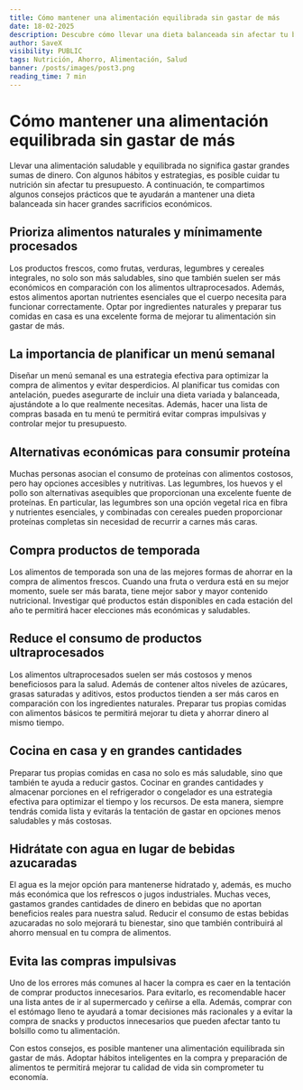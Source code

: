 ```yaml
---
title: Cómo mantener una alimentación equilibrada sin gastar de más
date: 18-02-2025
description: Descubre cómo llevar una dieta balanceada sin afectar tu bolsillo con estos consejos prácticos.
author: SaveX
visibility: PUBLIC
tags: Nutrición, Ahorro, Alimentación, Salud
banner: /posts/images/post3.png
reading_time: 7 min
---
```


# Cómo mantener una alimentación equilibrada sin gastar de más

Llevar una alimentación saludable y equilibrada no significa gastar grandes sumas de dinero. Con algunos hábitos y estrategias, es posible cuidar tu nutrición sin afectar tu presupuesto. A continuación, te compartimos algunos consejos prácticos que te ayudarán a mantener una dieta balanceada sin hacer grandes sacrificios económicos.

## Prioriza alimentos naturales y mínimamente procesados

Los productos frescos, como frutas, verduras, legumbres y cereales integrales, no solo son más saludables, sino que también suelen ser más económicos en comparación con los alimentos ultraprocesados. Además, estos alimentos aportan nutrientes esenciales que el cuerpo necesita para funcionar correctamente. Optar por ingredientes naturales y preparar tus comidas en casa es una excelente forma de mejorar tu alimentación sin gastar de más.

## La importancia de planificar un menú semanal

Diseñar un menú semanal es una estrategia efectiva para optimizar la compra de alimentos y evitar desperdicios. Al planificar tus comidas con antelación, puedes asegurarte de incluir una dieta variada y balanceada, ajustándote a lo que realmente necesitas. Además, hacer una lista de compras basada en tu menú te permitirá evitar compras impulsivas y controlar mejor tu presupuesto.

## Alternativas económicas para consumir proteína

Muchas personas asocian el consumo de proteínas con alimentos costosos, pero hay opciones accesibles y nutritivas. Las legumbres, los huevos y el pollo son alternativas asequibles que proporcionan una excelente fuente de proteínas. En particular, las legumbres son una opción vegetal rica en fibra y nutrientes esenciales, y combinadas con cereales pueden proporcionar proteínas completas sin necesidad de recurrir a carnes más caras.

## Compra productos de temporada

Los alimentos de temporada son una de las mejores formas de ahorrar en la compra de alimentos frescos. Cuando una fruta o verdura está en su mejor momento, suele ser más barata, tiene mejor sabor y mayor contenido nutricional. Investigar qué productos están disponibles en cada estación del año te permitirá hacer elecciones más económicas y saludables.

## Reduce el consumo de productos ultraprocesados

Los alimentos ultraprocesados suelen ser más costosos y menos beneficiosos para la salud. Además de contener altos niveles de azúcares, grasas saturadas y aditivos, estos productos tienden a ser más caros en comparación con los ingredientes naturales. Preparar tus propias comidas con alimentos básicos te permitirá mejorar tu dieta y ahorrar dinero al mismo tiempo.

## Cocina en casa y en grandes cantidades

Preparar tus propias comidas en casa no solo es más saludable, sino que también te ayuda a reducir gastos. Cocinar en grandes cantidades y almacenar porciones en el refrigerador o congelador es una estrategia efectiva para optimizar el tiempo y los recursos. De esta manera, siempre tendrás comida lista y evitarás la tentación de gastar en opciones menos saludables y más costosas.

## Hidrátate con agua en lugar de bebidas azucaradas

El agua es la mejor opción para mantenerse hidratado y, además, es mucho más económica que los refrescos o jugos industriales. Muchas veces, gastamos grandes cantidades de dinero en bebidas que no aportan beneficios reales para nuestra salud. Reducir el consumo de estas bebidas azucaradas no solo mejorará tu bienestar, sino que también contribuirá al ahorro mensual en tu compra de alimentos.

## Evita las compras impulsivas

Uno de los errores más comunes al hacer la compra es caer en la tentación de comprar productos innecesarios. Para evitarlo, es recomendable hacer una lista antes de ir al supermercado y ceñirse a ella. Además, comprar con el estómago lleno te ayudará a tomar decisiones más racionales y a evitar la compra de snacks y productos innecesarios que pueden afectar tanto tu bolsillo como tu alimentación.

Con estos consejos, es posible mantener una alimentación equilibrada sin gastar de más. Adoptar hábitos inteligentes en la compra y preparación de alimentos te permitirá mejorar tu calidad de vida sin comprometer tu economía.
